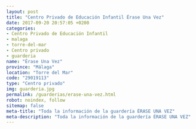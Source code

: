 ```yaml
---
layout: post
title: "Centro Privado de Educación Infantil Érase Una Vez"
date: 2017-09-20 20:57:05 +0200
categories:
- Centro Privado de Educación Infantil
- malaga
- torre-del-mar
- Centro privado
- guarderia
name: "Érase Una Vez"
province: "Málaga"
location: "Torre del Mar"
code: "29019113"
type: "Centro privado"
img: guarderia.jpg
permalink: /guarderias/erase-una-vez.html
robot: noindex, follow
sitemap: false
meta-title: "Toda la información de la guardería ÉRASE UNA VEZ"
meta-description: "Toda la información de la guardería ÉRASE UNA VEZ"
---
```

